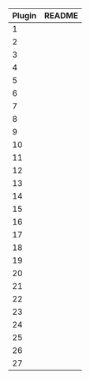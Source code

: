 | Plugin | README |
| - | - |
|  1  |  |
|  2  |  |
|  3  |  |
|  4  |  |
|  5  |  |
|  6  |  |
|  7  |  |
|  8  |  |
|  9  |  |
|  10  |  |
|  11  |  |
|  12  |  |
|  13  |  |
|  14  |  |
|  15  |  |
|  16  |  |
|  17  |  |
|  18  |  |
|  19  |  |
|  20  |  |
|  21  |  |
|  22  |  |
|  23  |  |
|  24  |  |
|  25  |  |
|  26  |  |
|  27  |  |
